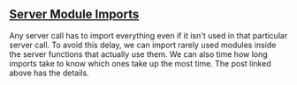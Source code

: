 ## [Server Module Imports](https://anvil.works/forum/t/server-call-difference-between-two-anvil-apps-to-return-short-dict-is-2-seconds/5629/18)

Any server call has to import everything even if it isn't used in that particular server call.  To avoid this delay, we can import rarely used modules inside the server functions that actually use them.  We can also time how long imports take to know which ones take up the most time.  The post linked above has the details.

